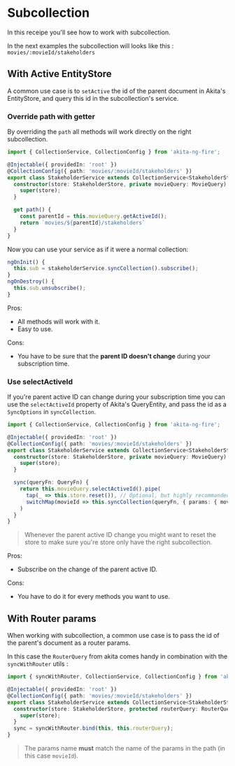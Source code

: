 # Subcollection

In this receipe you'll see how to work with subcollection. 

In the next examples the subcollection will looks like this : `movies/:movieId/stakeholders`

## With Active EntityStore

A common use case is to `setActive` the id of the parent document in Akita's EntityStore, and query this id in the subcollection's service.

### Override path with getter

By overriding the `path` all methods will work directly on the right subcollection.


```typescript
import { CollectionService, CollectionConfig } from 'akita-ng-fire';

@Injectable({ providedIn: 'root' })
@CollectionConfig({ path: 'movies/:movieId/stakeholders' })
export class StakeholderService extends CollectionService<StakeholderState> {
  constructor(store: StakeholderStore, private movieQuery: MovieQuery) {
    super(store);
  }

  get path() {
    const parentId = this.movieQuery.getActiveId();
    return `movies/${parentId}/stakeholders`
  }
}
```

Now you can use your service as if it were a normal collection:
```typescript
ngOnInit() {
  this.sub = stakeholderService.syncCollection().subscribe();
}
ngOnDestroy() {
  this.sub.unsubscribe();
}
```

Pros:
- All methods will work with it.
- Easy to use.

Cons:
- You have to be sure that the **parent ID doesn't change** during your subscription time.


### Use selectActiveId

If you're parent active ID can change during your subscription time you can use the `selectActiveId` property of Akita's QueryEntity, and pass the id as a `SyncOptions` in `syncCollection`.

```typescript
import { CollectionService, CollectionConfig } from 'akita-ng-fire';

@Injectable({ providedIn: 'root' })
@CollectionConfig({ path: 'movies/:movieId/stakeholders' })
export class StakeholderService extends CollectionService<StakeholderState> {
  constructor(store: StakeholderStore, private movieQuery: MovieQuery) {
    super(store);
  }

  sync(queryFn: QueryFn) {
    return this.movieQuery.selectActiveId().pipe(
      tap(_ => this.store.reset()), // Optional, but highly recommanded
      switchMap(movieId => this.syncCollection(queryFn, { params: { movieId }}))
    )
  }
}
```

> Whenever the parent active ID change you might want to reset the store to make sure you're store only have the right subcollection.

Pros:
- Subscribe on the change of the parent active ID.

Cons:
- You have to do it for every methods you want to use.


## With Router params

When working with subcollection, a common use case is to pass the id of the parent's document as a router params.

In this case the `RouterQuery` from akita comes handy in combination with the `syncWithRouter` utils :

```typescript
import { syncWithRouter, CollectionService, CollectionConfig } from 'akita-ng-fire';

@Injectable({ providedIn: 'root' })
@CollectionConfig({ path: 'movies/:movieId/stakeholders' })
export class StakeholderService extends CollectionService<StakeholderState> {
  constructor(store: StakeholderStore, protected routerQuery: RouterQuery) {
    super(store);
  }
  sync = syncWithRouter.bind(this, this.routerQuery);
}
```

> The params name **must** match the name of the params in the path (in this case `movieId`).

